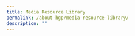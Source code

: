 ```yaml
---
title: Media Resource Library
permalink: /about-hgp/media-resource-library/
description: ""
---
```

